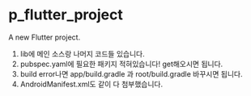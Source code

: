 # p_flutter_project

A new Flutter project.

1. lib에 메인 소스랑 나머지 코드들 있습니다.
2. pubspec.yaml에 필요한 패키지 적혀있습니다!  get해오시면 됩니다.
3. build error나면 app/build.gradle 과 root/build.gradle 바꾸시면 됩니다.
4. AndroidManifest.xml도 같이 다 첨부했습니다.

